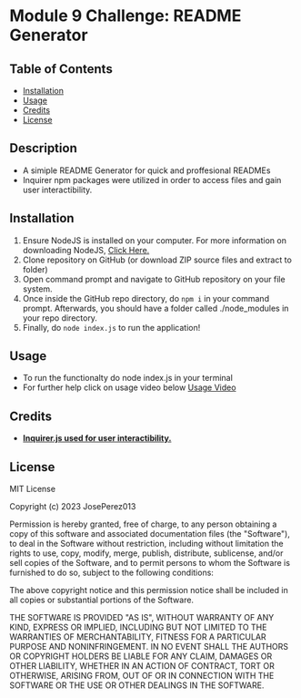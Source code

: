 # Module 9 Challenge: README Generator

## Table of Contents

- [Installation](#installation)
- [Usage](#usage)
- [Credits](#credits)
- [License](#license)

## Description

- A simiple README Generator for quick and proffesional READMEs
- Inquirer npm packages were utilized in order to access files and gain user interactibility.

## Installation

1. Ensure NodeJS is installed on your computer. For more information on downloading NodeJS, [Click Here.](https://nodejs.org/en)
2. Clone repository on GitHub (or download ZIP source files and extract to folder)
3. Open command prompt and navigate to GitHub repository on your file system.
4. Once inside the GitHub repo directory, do `npm i` in your command prompt. Afterwards, you should have a folder called ./node_modules in your repo directory.
5. Finally, do `node index.js` to run the application!

## Usage

- To run the functionalty do node index.js in your terminal
- For further help click on usage video below
[Usage Video](https://drive.google.com/file/d/1BbTupxbVf1LcFxZL-1UsMMslqHGNSUv2/view)

## Credits

- [**Inquirer.js used for user interactibility.**](https://www.npmjs.com/package/inquirer#examples)

## License

MIT License

Copyright (c) 2023 JosePerez013

Permission is hereby granted, free of charge, to any person obtaining a copy
of this software and associated documentation files (the "Software"), to deal
in the Software without restriction, including without limitation the rights
to use, copy, modify, merge, publish, distribute, sublicense, and/or sell
copies of the Software, and to permit persons to whom the Software is
furnished to do so, subject to the following conditions:

The above copyright notice and this permission notice shall be included in all
copies or substantial portions of the Software.

THE SOFTWARE IS PROVIDED "AS IS", WITHOUT WARRANTY OF ANY KIND, EXPRESS OR
IMPLIED, INCLUDING BUT NOT LIMITED TO THE WARRANTIES OF MERCHANTABILITY,
FITNESS FOR A PARTICULAR PURPOSE AND NONINFRINGEMENT. IN NO EVENT SHALL THE
AUTHORS OR COPYRIGHT HOLDERS BE LIABLE FOR ANY CLAIM, DAMAGES OR OTHER
LIABILITY, WHETHER IN AN ACTION OF CONTRACT, TORT OR OTHERWISE, ARISING FROM,
OUT OF OR IN CONNECTION WITH THE SOFTWARE OR THE USE OR OTHER DEALINGS IN THE
SOFTWARE.

